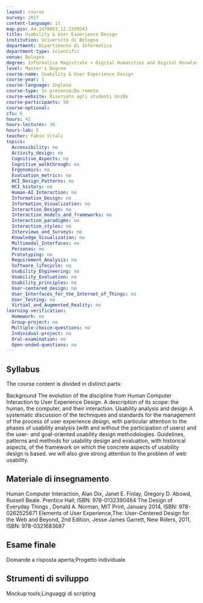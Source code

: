 ```yaml
---
layout: course
survey: 2017
content-language: it
map-pin: 44.1478063,12.2339543
title: Usability & User Experience Design
institution: Università di Bologna
department: Dipartimento di Informatica
department-type: scientific
venue: Bologna
degree: Informatica Magistrale + Digital Humanities and Digital Knowledge (magistrale) + Artificial Intelligence (magistrale)
level: Master's Degree
course-name: Usability & User Experience Design
course-year: 1
course-language: Inglese
course-type: In presenza;Da remoto
course-website: Riservato agli studenti UniBo
course-participants: 50
course-optional: 
cfu: 6
hours: 42
hours-lectures: 36
hours-lab: 6
teacher: Fabio Vitali
topics: 
  Accessibility: no 
  Activity_design: no 
  Cognitive_Aspects: no 
  Cognitive_walkthrough: no 
  Ergonomics: no 
  Evaluation_metrics: no 
  HCI_Design_Patterns: no 
  HCI_history: no 
  Human-AI_Interaction: no 
  Information_Design: no 
  Information_Visualization: no 
  Interaction_Design: no 
  Interaction_models_and_frameworks: no 
  Interaction_paradigms: no 
  Interaction_styles: no 
  Interviews_and_Surveys: no 
  Knowledge_Visualization: no 
  Multimodal_Interfaces: no 
  Personas: no 
  Prototyping: no 
  Requirement_Analysis: no 
  Software_lifecycle: no 
  Usability_Engineering: no 
  Usability_Evaluation: no 
  Usability_principles: no 
  User-centered_design: no 
  User_Interfaces_for_the_Internet_of_Things: no 
  User_Testing: no 
  Virtual_and_Augmented_Reality: no 
learning-verification: 
  Homework: no 
  Group-project: no 
  Multiple-choice-questions: no 
  Individual-project: no 
  Oral-examination: no 
  Open-ended-questions: no 
---
```



## Syllabus 
The course content is divided in distinct parts:

Background The evolution of the discipline from Human Computer Interaction to User Experience Design. A description of its scope: the human, the computer, and their interaction.
Usability analysis and design A systematic discussion of the techniques and standards for the management of the process of user experience design, with particular attention to the phases of usability analysis (with and without the participation of users) and the user- and goal-oriented usability design methodologies.
Guidelines, patterns and methods for usability design and evaluation, with historical aspects, of the framework on which the concrete aspects of usability design is based. we will also give strong attention to the problem of web usability.

## Materiale di insegnamento 
Human Computer Interaction, Alan Dix, Janet E. Finlay, Gregory D. Abowd, Russell Beale. Prentice Hall; ISBN: 978-0132390484
The Design of Everyday Things , Donald A. Norman, MIT Print, January 2014, ISBN: 978-0262525671
Elements of User Experience,The: User-Centered Design for the Web and Beyond, 2nd Edition, Jesse James Garrett, New Riders, 2011, ISBN: 978-0321683687

## Esame finale 
Domande a risposta aperta;Progetto individuale

## Strumenti di sviluppo 
Mockup tools;Linguaggi di scripting
